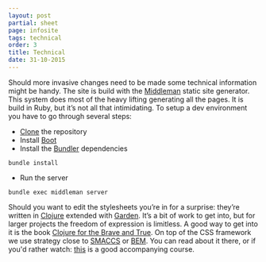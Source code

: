 ```yaml
---
layout: post
partial: sheet
page: infosite
tags: technical
order: 3
title: Technical
date: 31-10-2015
---
```

Should more invasive changes need to be made some technical information might be handy. The site is build with the [Middleman](https://middlemanapp.com/) static site generator. This system does most of the heavy lifting generating all the pages. It is build in Ruby, but it’s not all that intimidating. To setup a dev environment you have to go through several steps:

- [Clone](https://github.com/OffCourse/offcourse-documentation) the repository
- Install [Boot](https://github.com/boot-clj/boot#install)
- Install the [Bundler](http://bundler.io/) dependencies

<pre><code>bundle install</code></pre>

- Run the server

<pre><code>bundle exec middleman server</code></pre>

Should you want to edit the stylesheets you’re in for a surprise: they’re written in [Clojure](http://clojure.org/index) extended with [Garden](https://github.com/noprompt/garden). It’s a bit of work to get into, but for larger projects the freedom of expression is limitless. A good way to get into it is the book [Clojure for the Brave and True](http://www.braveclojure.com/). On top of the CSS framework we use strategy close to [SMACCS](https://smacss.com/) or [BEM](https://en.bem.info/methodology/). You can read about it there, or if you'd rather watch: [this](https://www.pluralsight.com/courses/scalable-modular-architecture-for-css) is a good accompanying course.